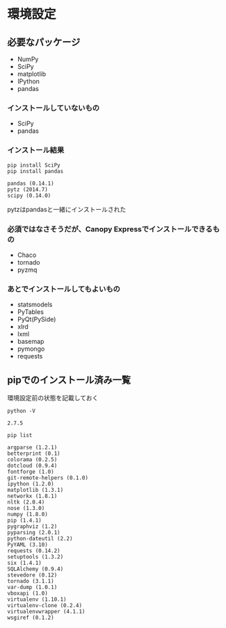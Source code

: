 # 環境設定

## 必要なパッケージ
* NumPy
* SciPy
* matplotlib
* IPython
* pandas

### インストールしていないもの
* SciPy
* pandas

### インストール結果
```
pip install SciPy
pip install pandas
```

```
pandas (0.14.1)
pytz (2014.7)
scipy (0.14.0)
```

pytzはpandasと一緒にインストールされた

### 必須ではなさそうだが、Canopy Expressでインストールできるもの
* Chaco
* tornado
* pyzmq

### あとでインストールしてもよいもの
* statsmodels
* PyTables
* PyQt(PySide)
* xlrd
* lxml
* basemap
* pymongo
* requests

## pipでのインストール済み一覧

環境設定前の状態を記載しておく

`python -V`

```
2.7.5
```

`pip list`

```
argparse (1.2.1)
betterprint (0.1)
colorama (0.2.5)
dotcloud (0.9.4)
fontforge (1.0)
git-remote-helpers (0.1.0)
ipython (1.2.0)
matplotlib (1.3.1)
networkx (1.8.1)
nltk (2.0.4)
nose (1.3.0)
numpy (1.8.0)
pip (1.4.1)
pygraphviz (1.2)
pyparsing (2.0.1)
python-dateutil (2.2)
PyYAML (3.10)
requests (0.14.2)
setuptools (1.3.2)
six (1.4.1)
SQLAlchemy (0.9.4)
stevedore (0.12)
tornado (3.1.1)
var-dump (1.0.1)
vboxapi (1.0)
virtualenv (1.10.1)
virtualenv-clone (0.2.4)
virtualenvwrapper (4.1.1)
wsgiref (0.1.2)
```
